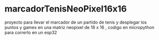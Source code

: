 # marcadorTenisNeoPixel16x16
proyecto para llevar el marcador de un partido de tenis y desplegar los puntos y games en una matriz neopixel de 16 x 16 , codigo en micropython para correrlo en un esp32
